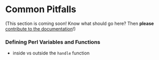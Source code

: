 # Common Pitfalls

(This section is coming soon! Know what should go here? Then **please** [contribute to the documentation](https://github.com/duckduckgo/duckduckgo-documentation/blob/master/CONTRIBUTING.md)!)

### Defining Perl Variables and Functions

- inside vs outside the `handle` function
